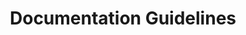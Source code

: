 ---
title: Documentation Guidelines
permalink: /documentation-guidelines/
classes: wide
search: true
sidebar:
  nav: "sidebar"
rule_category: commenting
layout: rule-category
---